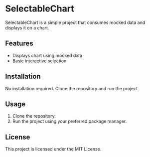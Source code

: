# SelectableChart

SelectableChart is a simple project that consumes mocked data and displays it on a chart.

## Features

- Displays chart using mocked data
- Basic interactive selection

## Installation

No installation required. Clone the repository and run the project.

## Usage

1. Clone the repository.
2. Run the project using your preferred package manager.

## License

This project is licensed under the MIT License.
